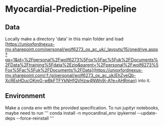 # Myocardial-Prediction-Pipeline

## Data

Locally make a directory 'data' in this main folder and load [https://unioxfordnexus-my.sharepoint.com/personal/wolf6273_ox_ac_uk/_layouts/15/onedrive.aspx?ga=1&id=%2Fpersonal%2Fwolf6273%5Fox%5Fac%5Fuk%2FDocuments%2FData%2Ftraining%5Fdata%2Ezip&parent=%2Fpersonal%2Fwolf6273%5Fox%5Fac%5Fuk%2FDocuments%2FData](https://unioxfordnexus-my.sharepoint.com/:f:/g/personal/wolf6273_ox_ac_uk/EhZyeQb-XcREsHDucOKmG-wBkFTFYkNHfQVHzw4NWn9i-A?e=AHRman) into it.

## Environment

Make a conda env with the provided specification. To run jupityr notebooks, maybe need to run 
'''
conda install -n myocardinal_env ipykernel --update-deps --force-reinstall
'''
